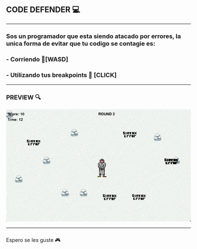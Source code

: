 ## CODE DEFENDER 💻

---

### Sos un programador que esta siendo atacado por errores, la unica forma de evitar que tu codigo se contagie es:
### - Corriendo 🏃[WASD]
### - Utilizando tus breakpoints 🔴 [CLICK]

---

### PREVIEW 🔍
![img](Preview.png)

---

###
Espero se les guste 🎮




